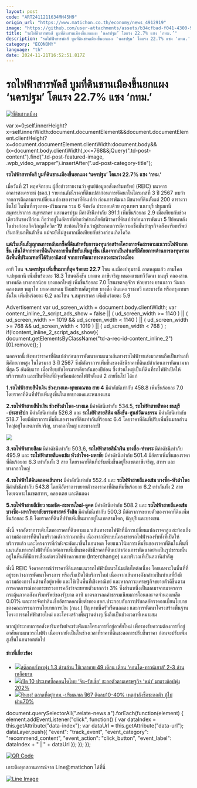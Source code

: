 ```yaml
---
layout: post
code: "ART2411211634MH45H9"
origin_url: "https://www.matichon.co.th/economy/news_4912919"
image: "https://github.com/user-attachments/assets/b34cfbad-f041-4300-94f0-f01d8a276776"
title: "รถไฟฟ้าสารพัดสี บูมที่ดินชานเมืองขึ้นยกแผง ‘นครปฐม’ โตแรง 22.7% แซง ‘กทม.’"
description: "รถไฟฟ้าสารพัดสี บูมที่ดินชานเมืองขึ้นยกแผง 'นครปฐม' โตแรง 22.7% แซง 'กทม.'"
category: "ECONOMY"
language: "th"
date: 2024-11-21T16:52:51.817Z
---
```


# รถไฟฟ้าสารพัดสี บูมที่ดินชานเมืองขึ้นยกแผง ‘นครปฐม’ โตแรง 22.7% แซง ‘กทม.’

[![](https://www.matichon.co.th/wp-content/uploads/2024/11/ที่ดินชานเมือง.jpg "ที่ดินชานเมือง")](https://www.matichon.co.th/wp-content/uploads/2024/11/ที่ดินชานเมือง.jpg)

var x=0;self.innerHeight?x=self.innerWidth:document.documentElement&&document.documentElement.clientHeight?x=document.documentElement.clientWidth:document.body&&(x=document.body.clientWidth),x<=768&&jQuery(".td-post-content").find(".td-post-featured-image, .wpb\_video\_wrapper").insertAfter(".ud-post-category-title");

**รถไฟฟ้าสารพัดสี บูมที่ดินชานเมืองขึ้นยกแผง ‘นครปฐม’ โตแรง 22.7% แซง ‘กทม.’**

เมื่อวันที่ 21 พฤศจิกายน ผู้สื่อข่าวรายงานว่า ศูนย์ข้อมูลอสังหาริมทรัพย์ (REIC) ธนาคารอาคารสงเคราะห์ (ธอส.) รายงานดัชนีราคาที่ดินเปล่าก่อนการพัฒนาในไตรมาสที่ 3 ปี 2567 พบว่า จากการติดตามการเปลี่ยนแปลงของราคาที่ดินเปล่า ก่อนการพัฒนา มีขนาดที่ดินตั้งแต่ 200 ตารางวาขึ้นไป ในพื้นที่กรุงเทพ-ปริมณฑล รวม 6 จังหวัด ประกอบด้วย กรุงเทพฯ นนทบุรี ปทุมธานี สมุทรปราการ สมุทรสาคร และนครปฐม มีค่าดัชนีเท่ากับ 391.1 เพิ่มขึ้นร้อยละ 2.9 เมื่อเทียบกับช่วงเดียวกันของปีก่อน ถือว่าอยู่ในอัตราที่ต่ำกว่าค่าเฉลี่ยดัชนีราคาที่ดินเปล่าก่อนการพัฒนา 5 ปีย้อนหลังในช่วงก่อนเกิดวิกฤตโควิด-19 สะท้อนให้เห็นว่าผู้ประกอบการมีความเชื่อมั่นว่าธุรกิจอสังหาริมทรัพย์เริ่มกลับมาฟื้นตัวขึ้น แม้จะยังไม่สูงมากเมื่อเทียบกับช่วงก่อนเกิดโควิด

**แต่เริ่มเห็นสัญญาณการกลับมาซื้อที่ดินสำหรับการลงทุนก่อสร้างโครงการจัดสรรตามแนวรถไฟฟ้ามากขึ้น เห็นได้จากราคาที่ดินในหลายพื้นที่ขยับเพิ่มสูงขึ้น เนื่องจากเป็นทำเลที่มีศักยภาพด้านการลงทุนรวมถึงพื้นที่ปริมณฑลที่ได้รับอานิสงส์ จากการพัฒนาทางหลวงระหว่างเมือง**

อาทิ โซน **จ.นครปฐม เพิ่มขึ้นมากที่สุด ร้อยละ 22.7** โซน อ.เมืองปทุมธานี ลาดหลุมแก้ว สามโคก จ.ปทุมธานี เพิ่มขึ้นร้อยละ 18.3 โซนตลิ่งชัน บางแค ภาษีเจริญ หนองแขมทวีวัฒนา ธนบุรี คลองสาน บางพลัด บางกอกน้อย บางกอกใหญ่ เพิ่มขึ้นร้อยละ 7.0 โซนเขตจตุจักร ห้วยขวาง ยานนาวา วัฒนา คลองเตย พญาไท บางคอแหลม ป้อมปราบศัตรูพ่าย บางซื่อ ดินแดง ราชเทวี และบางรัก หรือกรุงเทพฯชั้นใน เพิ่มขึ้นร้อยละ 6.2 และโซน จ.สมุทรสาคร เพิ่มขึ้นร้อยละ 5.9

Advertisement var ud\_screen\_width = document.body.clientWidth; var content\_inline\_2\_script\_ads\_show = false || ( ud\_screen\_width >= 1140 ) || ( ud\_screen\_width >= 1019 && ud\_screen\_width < 1140 ) || ( ud\_screen\_width >= 768 && ud\_screen\_width < 1019 ) || ( ud\_screen\_width < 768 ) ; if(!content\_inline\_2\_script\_ads\_show){ document.getElementsByClassName("td-a-rec-id-content\_inline\_2")\[0\].remove(); }

นอกจากนี้ ยังพบว่าราคาที่ดินเปล่าก่อนการพัฒนาตามแนวเส้นทางรถไฟฟ้าขนส่งมวลชนถือเป็นทำเลที่มีศักยภาพสูง ในไตรมาส 3 ปี 2567 ซึ่งมีอัตราการเพิ่มขึ้นของดัชนีราคาที่ดินเปล่าก่อนการพัฒนามากที่สุด 5 อันดับแรก เมื่อเทียบกับไตรมาสเดียวกันของปีก่อน ซึ่งส่วนใหญ่เป็นที่ดินที่รถไฟฟ้าเปิดให้บริการแล้ว และเป็นที่ดินที่มีจุดเชื่อมต่อรถไฟฟ้าตั้งแต่ 2 สายขึ้นไป ได้แก่

**1.รถไฟฟ้าสายสีน้ำเงิน ช่วงบางแค-พุทธมณฑล สาย 4** มีค่าดัชนีเท่ากับ 458.8 เพิ่มขึ้นร้อยละ 7.0 โดยราคาที่ดินที่ปรับเพิ่มสูงขึ้นในเขตบางแคและหนองแขม

**2.รถไฟฟ้าสายสีน้ำเงิน ช่วงหัวลำโพง-บางแค** มีค่าดัชนีเท่ากับ 534.5, **รถไฟฟ้าสายสีทอง ธนบุรี**  
**\-ประชาธิปก** มีค่าดัชนีเท่ากับ 526.8 และ **รถไฟฟ้าสายสีส้ม ตลิ่งชัน-ศูนย์วัฒนธรรม** มีค่าดัชนีเท่ากับ 518.7 โดยมีอัตราการเพิ่มขึ้นของราคาที่ดินเท่ากันที่ร้อยละ 6.4 โดยราคาที่ดินที่ปรับเพิ่มขึ้นมากส่วนใหญ่อยู่ในเขตภาษีเจริญ, บางกอกใหญ่ และบางกะปิ

![](https://www.matichon.co.th/wp-content/uploads/2024/11/S__154665031.jpg)

**3.รถไฟฟ้าสายสีลม** มีค่าดัชนีเท่ากับ 503.6, **รถไฟฟ้าสายสีน้ำเงิน บางซื่อ-ท่าพระ** มีค่าดัชนีเท่ากับ 495.9 และ **รถไฟฟ้าสายสีแดงเข้ม หัวลำโพง-มหาชัย** มีค่าดัชนีเท่ากับ 501.4 มีอัตราเพิ่มขึ้นของราคาที่ดินร้อยละ 6.3 เท่ากันทั้ง 3 สาย โดยราคาที่ดินที่ปรับเพิ่มขึ้นอยู่ในเขตภาษีเจริญ, สาทร และบางกอกใหญ่

**4.รถไฟฟ้าใต้ดินตลอดเส้นทาง** มีค่าดัชนีเท่ากับ 552.4 และ **รถไฟฟ้าสายสีแดงเข้ม บางซื่อ-หัวลำโพง** มีค่าดัชนีเท่ากับ 543.8 โดยมีอัตราการขยายตัวของราคาที่ดินเพิ่มขึ้นร้อยละ 6.2 เท่ากันทั้ง 2 สาย โดยเฉพาะในเขตสาทร, คลองเตย และดินแดง

**5.รถไฟฟ้าสายสีเขียว หมอชิต-สะพานใหม่-คูคต** มีค่าดัชนีเท่ากับ 508.2 และ **รถไฟฟ้าสายสีแดงเข้ม บางซื่อ-มหาวิทยาลัยธรรมศาสตร์ รังสิต** มีค่าดัชนีเท่ากับ 500.3 มีอัตราการขยายตัวของราคาที่ดินเพิ่มขึ้นร้อยละ 5.8 โดยราคาที่ดินที่ปรับเพิ่มขึ้นมากอยู่ในเขตสามโคก, ธัญบุรี และบางเขน

ทั้งนี้ จากอัตราการเติบโตของราคาที่ดินตามแนวเส้นทางรถไฟฟ้าที่มีการเปลี่ยนแปลงราคาสูง สะท้อนถึงความต้องการที่ดินในบริเวณดังกล่าวมากขึ้น เนื่องจากมีระบบโครงข่ายรถไฟฟ้ารองรับทั้งที่เปิดให้บริการแล้ว และโครงการที่กำลังจะพัฒนาขึ้นในอนาคต โดยแนวโน้มการเพิ่มขึ้นของราคาที่ดินในพื้นที่แนวเส้นทางรถไฟฟ้าที่มีผลต่อการเพิ่มขึ้นของดัชนีราคาที่ดินเปล่าก่อนการพัฒนาอย่างเป็นรูปธรรมนั้น อยู่ในพื้นที่ที่มีการเชื่อมต่อรถไฟฟ้าหลายสาย (Interchange) และบริเวณที่เป็นสถานีสำคัญ

ทั้งนี้ REIC จึงคาดการณ์ว่าราคาที่ดินตามแนวรถไฟฟ้ามีแนวโน้มเติบโตต่อเนื่อง โดยเฉพาะในพื้นที่ที่อยู่ระหว่างการพัฒนาโครงการ หรือเริ่มเปิดให้บริการใหม่ เนื่องจากเส้นทางดังกล่าวเป็นทำเลที่ยังมีความต้องการในด้านที่อยู่อาศัย และใช้เป็นพื้นที่เชิงพาณิชย์ และหากภาวะเศรษฐกิจขยายตัวดีขึ้นตามการคาดการณ์ของกระทรวงการคลังว่าจะขยายตัวมากกว่า 3% ซึ่งส่วนหนึ่งเป็นผลมาจากมาตรการกระตุ้นภาคอสังหาริมทรัพย์ของรัฐบาล อาทิ มาตรการลดค่าธรรมเนียมการโอนและจดจำนองเหลือ 0.01% และการจัดทำสินเชื่ออัตราดอกเบี้ยต่ำของ ธอส.ประกอบกับการปรับลดอัตราดอกเบี้ยนโยบายของคณะกรรมการนโยบายการเงิน (กนง.) ปัญหาหนี้ครัวเรือนลดลง และการพัฒนาโครงสร้างพื้นฐานโครงการรถไฟฟ้าสายใหม่ และโครงสร้างพื้นฐานต่างๆ ซึ่งถือเป็นช่วงเวลาที่เหมาะสม

หากผู้ประกอบการอสังหาริมทรัพย์จะเร่งพัฒนาโครงการที่อยู่อาศัยใหม่ เพื่อรองรับความต้องการที่อยู่อาศัยตามแนวรถไฟฟ้า เนื่องจากยังเป็นในช่วงเวลาที่ราคาที่ดินชะลอการปรับขึ้นราคา ก่อนจะปรับเพิ่มสูงขึ้นในอนาคตต่อไป

#### ข่าวที่เกี่ยวข้อง

*   [![](https://www.matichon.co.th/wp-content/uploads/2024/11/THAI_condo123.jpg)สต๊อกอสังหาพุ่ง 1.3 ล้านล้าน ใช้เวลาขาย 49 เดือน เตือน ‘คอนโด-ทาวน์เฮาส์’ 2-3 ล้านเหลือบาน](https://www.matichon.co.th/economy/news_4905658)
*   [![](https://www.matichon.co.th/wp-content/uploads/2024/11/6744545-1.jpg)เปิด 10 ประเทศซื้อคอนโดไทย ‘จีน-รัสเซีย’ ชะลอตัวตามเศรษฐกิจ ‘พม่า’ มาแรงช้อปพุ่ง 202%](https://www.matichon.co.th/economy/news_4905660)
*   [![](https://www.matichon.co.th/wp-content/uploads/2024/11/15573829-5BE1-4040-B71A-FA2EF6DD14DA-1-1.jpg)ฟันธง! ตลาดที่อยู่กทม.-ปริมณฑล ปี67 ติดลบ10-40% เหตุกำลังซื้อชะลอตัว กู้ไม่ผ่าน70%](https://www.matichon.co.th/economy/news_4900664)

document.querySelectorAll(".relate-news a").forEach(function(element) { element.addEventListener("click", function() { var dataIndex = this.getAttribute("data-index"); var dataUrl = this.getAttribute("data-url"); dataLayer.push({ "event": "track\_event", "event\_category": "recommend\_content", "event\_action": "click\_button", "event\_label": dataIndex + " | " + dataUrl }); }); });

[![QR Code](https://www.matichon.co.th/wp-content/uploads/2023/07/wob1371z.jpg)](https://lin.ee/ht0nDxX)

เกาะติดทุกสถานการณ์จาก Line@matichon ได้ที่นี่

[![Line Image](https://www.matichon.co.th/wp-content/uploads/2023/07/th.png)](https://lin.ee/ht0nDxX)